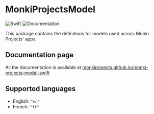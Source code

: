 # MonkiProjectsModel

![Swift](https://github.com/MonkiProjects/monki-projects-model-swift/workflows/Swift/badge.svg)
![Documentation](https://github.com/MonkiProjects/monki-projects-model-swift/workflows/Documentation/badge.svg)

This package contains the definitions for models used across Monki Projects' apps.

## Documentation page

All the documentation is available at [monkiprojects.github.io/monki-projects-model-swift](https://monkiprojects.github.io/monki-projects-model-swift/)

## Supported languages

* English: `"en"`
* French: `"fr"`
